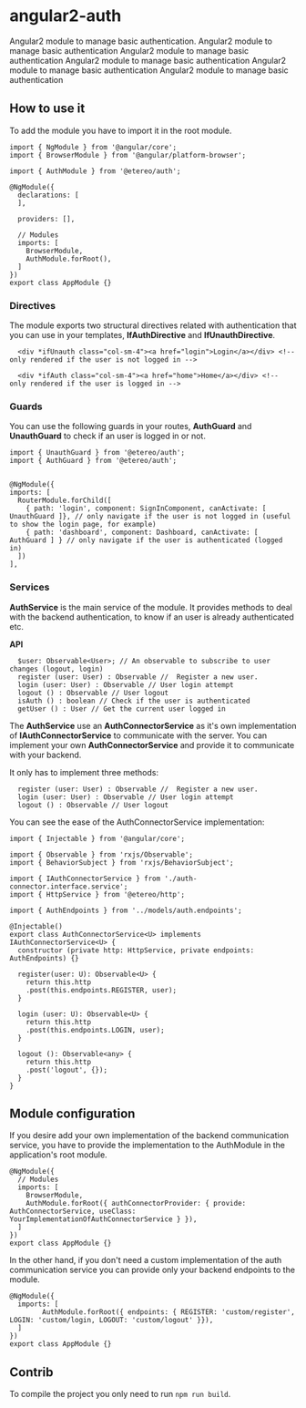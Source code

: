 # angular2-auth

Angular2 module to manage basic authentication.
Angular2 module to manage basic authentication 
Angular2 module to manage basic authentication 
Angular2 module to manage basic authentication 
Angular2 module to manage basic authentication 
Angular2 module to manage basic authentication 


## How to use it

  To add the module you have to import it in the root module.

  ~~~~~
  import { NgModule } from '@angular/core';
  import { BrowserModule } from '@angular/platform-browser';

  import { AuthModule } from '@etereo/auth';

  @NgModule({
    declarations: [
    ],

    providers: [],

    // Modules
    imports: [
      BrowserModule,
      AuthModule.forRoot(),
    ]
  })
  export class AppModule {}
  ~~~~~

  ### Directives

  The module exports two structural directives related with authentication that you can use in your templates, **IfAuthDirective** and **IfUnauthDirective**.

  ```
    <div *ifUnauth class="col-sm-4"><a href="login">Login</a></div> <!-- only rendered if the user is not logged in -->

    <div *ifAuth class="col-sm-4"><a href="home">Home</a></div> <!-- only rendered if the user is logged in -->
  ```

  ### Guards

  You can use the following guards in your routes, **AuthGuard** and **UnauthGuard** to check if an user is logged in or not.

  ```
import { UnauthGuard } from '@etereo/auth';
import { AuthGuard } from '@etereo/auth';


@NgModule({
  imports: [
    RouterModule.forChild([
      { path: 'login', component: SignInComponent, canActivate: [ UnauthGuard ]}, // only navigate if the user is not logged in (useful to show the login page, for example)
      { path: 'dashboard', component: Dashboard, canActivate: [ AuthGuard ] } // only navigate if the user is authenticated (logged in) 
    ])
  ],
  ```

  ### Services

  **AuthService** is the main service of the module. It provides methods to deal with the backend authentication, to know if an user is already authenticated etc. 

  **API**

  ~~~~
    $user: Observable<User>; // An observable to subscribe to user changes (logout, login)
    register (user: User) : Observable //  Register a new user.
    login (user: User) : Observable // User login attempt
    logout () : Observable // User logout
    isAuth () : boolean // Check if the user is authenticated
    getUser () : User // Get the current user logged in
  ~~~~

  The **AuthService** use an **AuthConnectorService** as it's own implementation of **IAuthConnectorService** to communicate with the server. You can implement your own **AuthConnectorService** and provide it to communicate with your backend.

  It only has to implement three methods:

  ~~~~
    register (user: User) : Observable //  Register a new user.
    login (user: User) : Observable // User login attempt
    logout () : Observable // User logout
  ~~~~

  You can see the ease of the AuthConnectorService implementation:

  ~~~~~
  import { Injectable } from '@angular/core';

  import { Observable } from 'rxjs/Observable';
  import { BehaviorSubject } from 'rxjs/BehaviorSubject';

  import { IAuthConnectorService } from './auth-connector.interface.service';
  import { HttpService } from '@etereo/http';

  import { AuthEndpoints } from '../models/auth.endpoints';

  @Injectable()
  export class AuthConnectorService<U> implements IAuthConnectorService<U> {
    constructor (private http: HttpService, private endpoints: AuthEndpoints) {}
    
    register(user: U): Observable<U> {
      return this.http
      .post(this.endpoints.REGISTER, user);
    }

    login (user: U): Observable<U> {
      return this.http
      .post(this.endpoints.LOGIN, user);
    }

    logout (): Observable<any> {
      return this.http
      .post('logout', {});
    }
  }
  ~~~~~~

## Module configuration
  
  If you desire add your own implementation of the backend communication service, you have to provide the implementation to the AuthModule in the application's root module.

  ~~~~~
  @NgModule({
    // Modules
    imports: [
      BrowserModule,
      AuthModule.forRoot({ authConnectorProvider: { provide: AuthConnectorService, useClass: YourImplementationOfAuthConnectorService } }),
    ]
  })
  export class AppModule {}
  ~~~~~

  In the other hand, if you don't need a custom implementation of the auth communication service you can provide only your backend endpoints to the module.

  ~~~~~
  @NgModule({
    imports: [
          AuthModule.forRoot({ endpoints: { REGISTER: 'custom/register', LOGIN: 'custom/login, LOGOUT: 'custom/logout' }}),
    ]
  })
  export class AppModule {}
  ~~~~~


## Contrib

  To compile the project you only need to run `npm run build`.

